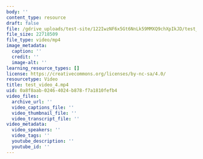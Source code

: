 ```yaml
---
body: ''
content_type: resource
draft: false
file: /gdrive_uploads/test-site/122IwzNF6x5Gt6NnLk59MMXQ9chXpIkJD/test_video_4.mp4
file_size: 22718509
file_type: video/mp4
image_metadata:
  caption: ''
  credit: ''
  image-alt: ''
learning_resource_types: []
license: https://creativecommons.org/licenses/by-nc-sa/4.0/
resourcetype: Video
title: test_video_4.mp4
uid: 0a8f8aab-0246-4024-b878-f7a1810fefb4
video_files:
  archive_url: ''
  video_captions_file: ''
  video_thumbnail_file: ''
  video_transcript_file: ''
video_metadata:
  video_speakers: ''
  video_tags: ''
  youtube_description: ''
  youtube_id: ''
---
```


